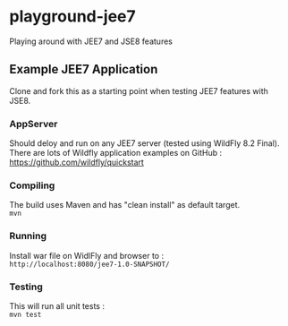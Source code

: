 # playground-jee7
Playing around with JEE7 and JSE8 features

Example JEE7 Application
------------------------
Clone and fork this as a starting point when testing JEE7 features with JSE8. 

### AppServer
Should deloy and run on any JEE7 server (tested using WildFly 8.2 Final).    
There are lots of Wildfly application examples on GitHub : https://github.com/wildfly/quickstart 

### Compiling
The build uses Maven and has "clean install" as default target.  
`mvn`

### Running
Install war file on WidlFly and browser to :  
`http://localhost:8080/jee7-1.0-SNAPSHOT/`

### Testing
This will run all unit tests :  
`mvn test`
